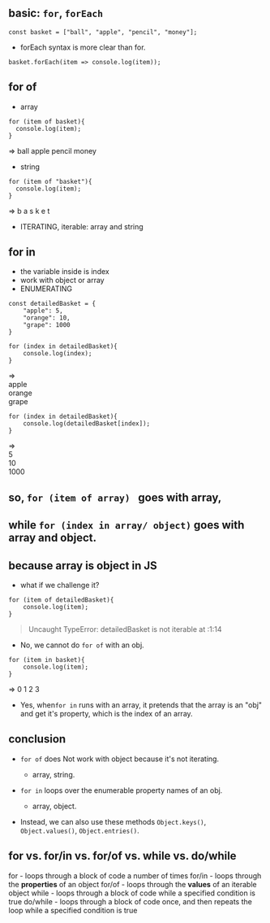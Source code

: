 ## basic: ```for```, ```forEach```

```
const basket = ["ball", "apple", "pencil", "money"];
```
- forEach syntax is more clear than for.

```
basket.forEach(item => console.log(item));
```

## for of
- array
```
for (item of basket){
  console.log(item);
}
```
=> 
ball
apple
pencil
money

- string
```
for (item of "basket"){
  console.log(item);
}
```
=>
b
a
s
k
e
t

- ITERATING, iterable: array and string


## for in
- the variable inside is index
- work with object or array
- ENUMERATING

```
const detailedBasket = {
	"apple": 5,
	"orange": 10,
	"grape": 1000
}
```

```
for (index in detailedBasket){
	console.log(index);
}
```
=>    
apple    
orange    
grape    
```
for (index in detailedBasket){
	console.log(detailedBasket[index]);
}
```
=>    
5    
10    
1000    

## so, ```for (item of array) ``` goes with array, 
## while ```for (index in array/ object)``` goes with array and object.
## because array is object in JS

- what if we challenge it?
```
for (item of detailedBasket){
	console.log(item);
}
```
> Uncaught TypeError: detailedBasket is not iterable
    at <anonymous>:1:14

- No, we cannot do ```for of``` with an obj.

```
for (item in basket){
	console.log(item);
}
```
=>
0
1
2
3

- Yes, when```for in``` runs with an array, it pretends that the array is an "obj" and get it's property, which is the index of an array.

## conclusion

- ```for of``` does Not work with object because it's not iterating.
  - array, string.

- ```for in``` loops over the enumerable property names of an obj.
  - array, object.
  
- Instead, we can also use these methods ```Object.keys()```, ```Object.values()```, ```Object.entries()```.


## for vs. for/in vs. for/of vs. while vs. do/while

for - loops through a block of code a number of times
for/in - loops through the **properties** of an object
for/of - loops through the **values** of an iterable object
while - loops through a block of code while a specified condition is true
do/while - loops through a block of code once, and then repeats the loop while a specified condition is true

